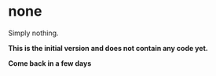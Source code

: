# none
Simply nothing.

**This is the initial version and does not contain any code yet.**

**Come back in a few days**

